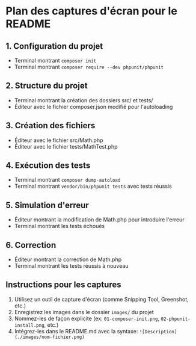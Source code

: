 # Plan des captures d'écran pour le README

## 1. Configuration du projet
- Terminal montrant `composer init`
- Terminal montrant `composer require --dev phpunit/phpunit`

## 2. Structure du projet
- Terminal montrant la création des dossiers src/ et tests/
- Éditeur avec le fichier composer.json modifié pour l'autoloading

## 3. Création des fichiers
- Éditeur avec le fichier src/Math.php
- Éditeur avec le fichier tests/MathTest.php

## 4. Exécution des tests
- Terminal montrant `composer dump-autoload`
- Terminal montrant `vendor/bin/phpunit tests` avec tests réussis

## 5. Simulation d'erreur
- Éditeur montrant la modification de Math.php pour introduire l'erreur
- Terminal montrant les tests échoués

## 6. Correction
- Éditeur montrant la correction de Math.php
- Terminal montrant les tests réussis à nouveau

## Instructions pour les captures
1. Utilisez un outil de capture d'écran (comme Snipping Tool, Greenshot, etc.)
2. Enregistrez les images dans le dossier `images/` du projet
3. Nommez-les de façon explicite (ex: `01-composer-init.png`, `02-phpunit-install.png`, etc.)
4. Intégrez-les dans le README.md avec la syntaxe: `![Description](./images/nom-fichier.png)`
